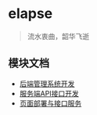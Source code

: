 # elapse
> 流水衷曲，韶华飞逝

## 模块文档
- [后端管理系统开发](https://github.com/mvpzx/elapse/tree/master/be)
- [服务端API接口开发](https://github.com/mvpzx/elapse/tree/master/server)
- [页面部署与接口服务](https://github.com/mvpzx/elapse/tree/master/server/docs/页面部署与接口服务.md)
